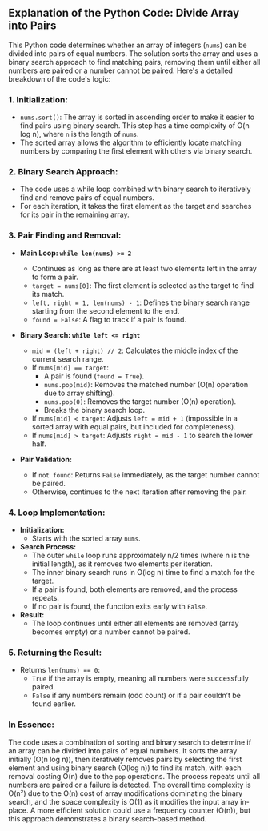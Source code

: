 ## Explanation of the Python Code: Divide Array into Pairs

This Python code determines whether an array of integers (`nums`) can be divided into pairs of equal numbers. The solution sorts the array and uses a binary search approach to find matching pairs, removing them until either all numbers are paired or a number cannot be paired. Here's a detailed breakdown of the code's logic:

### 1. Initialization:

- `nums.sort()`: The array is sorted in ascending order to make it easier to find pairs using binary search. This step has a time complexity of O(n log n), where `n` is the length of `nums`.
- The sorted array allows the algorithm to efficiently locate matching numbers by comparing the first element with others via binary search.

### 2. Binary Search Approach:

- The code uses a while loop combined with binary search to iteratively find and remove pairs of equal numbers.
- For each iteration, it takes the first element as the target and searches for its pair in the remaining array.

### 3. Pair Finding and Removal:

- **Main Loop: `while len(nums) >= 2`**
  - Continues as long as there are at least two elements left in the array to form a pair.
  - `target = nums[0]`: The first element is selected as the target to find its match.
  - `left, right = 1, len(nums) - 1`: Defines the binary search range starting from the second element to the end.
  - `found = False`: A flag to track if a pair is found.

- **Binary Search: `while left <= right`**
  - `mid = (left + right) // 2`: Calculates the middle index of the current search range.
  - If `nums[mid] == target`:
    - A pair is found (`found = True`).
    - `nums.pop(mid)`: Removes the matched number (O(n) operation due to array shifting).
    - `nums.pop(0)`: Removes the target number (O(n) operation).
    - Breaks the binary search loop.
  - If `nums[mid] < target`: Adjusts `left = mid + 1` (impossible in a sorted array with equal pairs, but included for completeness).
  - If `nums[mid] > target`: Adjusts `right = mid - 1` to search the lower half.

- **Pair Validation:**
  - If `not found`: Returns `False` immediately, as the target number cannot be paired.
  - Otherwise, continues to the next iteration after removing the pair.

### 4. Loop Implementation:

- **Initialization:**
  - Starts with the sorted array `nums`.
- **Search Process:**
  - The outer `while` loop runs approximately n/2 times (where n is the initial length), as it removes two elements per iteration.
  - The inner binary search runs in O(log n) time to find a match for the target.
  - If a pair is found, both elements are removed, and the process repeats.
  - If no pair is found, the function exits early with `False`.
- **Result:**
  - The loop continues until either all elements are removed (array becomes empty) or a number cannot be paired.

### 5. Returning the Result:

- Returns `len(nums) == 0`: 
  - `True` if the array is empty, meaning all numbers were successfully paired.
  - `False` if any numbers remain (odd count) or if a pair couldn’t be found earlier.

### In Essence:

The code uses a combination of sorting and binary search to determine if an array can be divided into pairs of equal numbers. It sorts the array initially (O(n log n)), then iteratively removes pairs by selecting the first element and using binary search (O(log n)) to find its match, with each removal costing O(n) due to the `pop` operations. The process repeats until all numbers are paired or a failure is detected. The overall time complexity is O(n²) due to the O(n) cost of array modifications dominating the binary search, and the space complexity is O(1) as it modifies the input array in-place. A more efficient solution could use a frequency counter (O(n)), but this approach demonstrates a binary search-based method.
